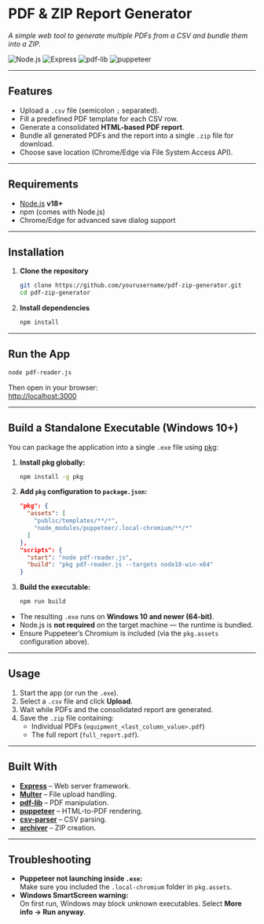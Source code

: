 # **PDF & ZIP Report Generator**  
_A simple web tool to generate multiple PDFs from a CSV and bundle them into a ZIP._  

![Node.js](https://img.shields.io/badge/Node.js-18+-green) ![Express](https://img.shields.io/badge/Express-5.x-blue) ![pdf-lib](https://img.shields.io/badge/PDF--Lib-1.17+-orange) ![puppeteer](https://img.shields.io/badge/Puppeteer-latest-lightgrey)  

---

## **Features**
- Upload a `.csv` file (semicolon `;` separated).  
- Fill a predefined PDF template for each CSV row.  
- Generate a consolidated **HTML-based PDF report**.  
- Bundle all generated PDFs and the report into a single `.zip` file for download.  
- Choose save location (Chrome/Edge via File System Access API).  

---

## **Requirements**
- [Node.js](https://nodejs.org/) **v18+**  
- npm (comes with Node.js)  
- Chrome/Edge for advanced save dialog support  

---

## **Installation**
1. **Clone the repository**
   ```bash
   git clone https://github.com/yourusername/pdf-zip-generator.git
   cd pdf-zip-generator
   ```

2. **Install dependencies**
   ```bash
   npm install
   ```

---

## **Run the App**
```bash
node pdf-reader.js
```
Then open in your browser:  
[http://localhost:3000](http://localhost:3000)

---

## **Build a Standalone Executable (Windows 10+)**
You can package the application into a single `.exe` file using [pkg](https://github.com/vercel/pkg):  

1. **Install pkg globally:**
   ```bash
   npm install -g pkg
   ```

2. **Add `pkg` configuration to `package.json`:**
   ```json
   "pkg": {
     "assets": [
       "public/templates/**/*",
       "node_modules/puppeteer/.local-chromium/**/*"
     ]
   },
   "scripts": {
     "start": "node pdf-reader.js",
     "build": "pkg pdf-reader.js --targets node18-win-x64"
   }
   ```

3. **Build the executable:**
   ```bash
   npm run build
   ```

- The resulting `.exe` runs on **Windows 10 and newer (64‑bit)**.  
- Node.js is **not required** on the target machine — the runtime is bundled.  
- Ensure Puppeteer’s Chromium is included (via the `pkg.assets` configuration above).  

---

## **Usage**
1. Start the app (or run the `.exe`).  
2. Select a `.csv` file and click **Upload**.  
3. Wait while PDFs and the consolidated report are generated.  
4. Save the `.zip` file containing:  
   - Individual PDFs (`equipment_<last_column_value>.pdf`)  
   - The full report (`full_report.pdf`).  

---

## **Built With**
- **[Express](https://expressjs.com/)** – Web server framework.  
- **[Multer](https://github.com/expressjs/multer)** – File upload handling.  
- **[pdf-lib](https://pdf-lib.js.org/)** – PDF manipulation.  
- **[puppeteer](https://pptr.dev/)** – HTML-to-PDF rendering.  
- **[csv-parser](https://github.com/mafintosh/csv-parser)** – CSV parsing.  
- **[archiver](https://github.com/archiverjs/node-archiver)** – ZIP creation.  

---

## **Troubleshooting**
- **Puppeteer not launching inside `.exe`:**  
  Make sure you included the `.local-chromium` folder in `pkg.assets`.  
- **Windows SmartScreen warning:**  
  On first run, Windows may block unknown executables. Select **More info → Run anyway**.  
